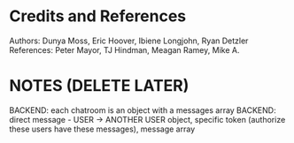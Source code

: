 # Credits and References

Authors: Dunya Moss, Eric Hoover, Ibiene Longjohn, Ryan Detzler
References: Peter Mayor, TJ Hindman, Meagan Ramey, Mike A.

# NOTES (DELETE LATER)

BACKEND: each chatroom is an object with a messages array
BACKEND: direct message - USER -> ANOTHER USER object, specific token (authorize these users have these messages), message array
